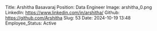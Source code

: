 Title: Arshitha Basavaraj
Position: Data Engineer
Image: arshitha_0.png
LinkedIn: https://www.linkedin.com/in/arshitha/
Github: https://github.com/Arshitha
Slug: 53
Date: 2024-10-19 13:48
Employee_Status: Active
